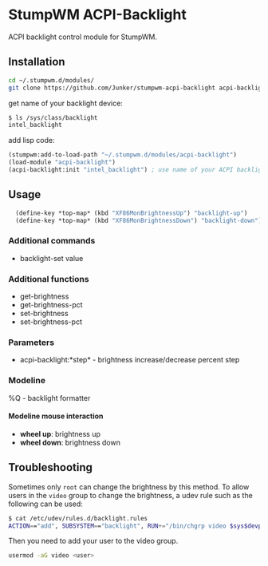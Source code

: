 # StumpWM ACPI-Backlight

ACPI backlight control module for StumpWM.

## Installation

```bash
cd ~/.stumpwm.d/modules/
git clone https://github.com/Junker/stumpwm-acpi-backlight acpi-backlight
```

get name of your backlight device:

```bash
$ ls /sys/class/backlight
intel_backlight
```

add lisp code:

```lisp
(stumpwm:add-to-load-path "~/.stumpwm.d/modules/acpi-backlight")
(load-module "acpi-backlight")
(acpi-backlight:init "intel_backlight") ; use name of your ACPI backlight device
```

## Usage

```lisp
  (define-key *top-map* (kbd "XF86MonBrightnessUp") "backlight-up")
  (define-key *top-map* (kbd "XF86MonBrightnessDown") "backlight-down")
```

### Additional commands

- backlight-set value

### Additional functions

- get-brightness
- get-brightness-pct
- set-brightness
- set-brightness-pct

### Parameters

- acpi-backlight:\*step\* - brightness increase/decrease percent step

### Modeline

%Q - backlight formatter

#### Modeline mouse interaction

- **wheel up**: brightness up
- **wheel down**: brightness down

## Troubleshooting

Sometimes only `root` can change the brightness by this method. To allow users
in the `video` group to change the brightness, a udev rule such as the following
can be used:

```bash
$ cat /etc/udev/rules.d/backlight.rules
ACTION=="add", SUBSYSTEM=="backlight", RUN+="/bin/chgrp video $sys$devpath/brightness", RUN+="/bin/chmod g+w $sys$devpath/brightness"
```

Then you need to add your user to the video group.

```bash
usermod -aG video <user>
```
